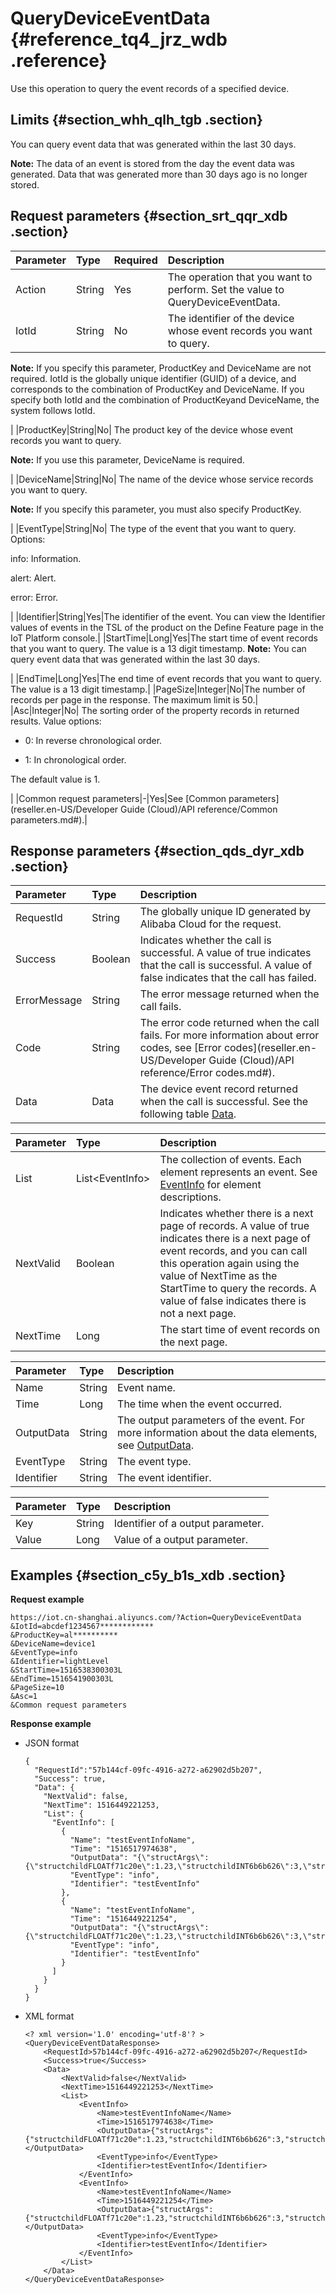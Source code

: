 # QueryDeviceEventData {#reference_tq4_jrz_wdb .reference}

Use this operation to query the event records of a specified device.

## Limits {#section_whh_qlh_tgb .section}

You can query event data that was generated within the last 30 days.

**Note:** The data of an event is stored from the day the event data was generated. Data that was generated more than 30 days ago is no longer stored.

## Request parameters {#section_srt_qqr_xdb .section}

|Parameter|Type|Required|Description|
|:--------|:---|:-------|:----------|
|Action|String|Yes|The operation that you want to perform. Set the value to QueryDeviceEventData.|
|IotId|String|No| The identifier of the device whose event records you want to query.

 **Note:** If you specify this parameter, ProductKey and DeviceName are not required. IotId is the globally unique identifier \(GUID\) of a device, and corresponds to the combination of ProductKey and DeviceName. If you specify both IotId and the combination of ProductKeyand DeviceName, the system follows IotId.

 |
|ProductKey|String|No| The product key of the device whose event records you want to query.

 **Note:** If you use this parameter, DeviceName is required.

 |
|DeviceName|String|No| The name of the device whose service records you want to query.

 **Note:** If you specify this parameter, you must also specify ProductKey.

 |
|EventType|String|No| The type of the event that you want to query. Options:

 info: Information.

 alert: Alert.

 error: Error.

 |
|Identifier|String|Yes|The identifier of the event. You can view the Identifier values of events in the TSL of the product on the Define Feature page in the IoT Platform console.|
|StartTime|Long|Yes|The start time of event records that you want to query. The value is a 13 digit timestamp. **Note:** You can query event data that was generated within the last 30 days.

 |
|EndTime|Long|Yes|The end time of event records that you want to query. The value is a 13 digit timestamp.|
|PageSize|Integer|No|The number of records per page in the response. The maximum limit is 50.|
|Asc|Integer|No| The sorting order of the property records in returned results. Value options:

 -   0: In reverse chronological order.

-   1: In chronological order.


 The default value is 1.

 |
|Common request parameters|-|Yes|See [Common parameters](reseller.en-US/Developer Guide (Cloud)/API reference/Common parameters.md#).|

## Response parameters {#section_qds_dyr_xdb .section}

|Parameter|Type|Description|
|:--------|:---|:----------|
|RequestId|String|The globally unique ID generated by Alibaba Cloud for the request.|
|Success|Boolean|Indicates whether the call is successful. A value of true indicates that the call is successful. A value of false indicates that the call has failed.|
|ErrorMessage|String|The error message returned when the call fails.|
|Code|String|The error code returned when the call fails. For more information about error codes, see [Error codes](reseller.en-US/Developer Guide (Cloud)/API reference/Error codes.md#).|
|Data|Data|The device event record returned when the call is successful. See the following table [Data](#table_sdc_kyr_xdb).|

|Parameter|Type|Description|
|:--------|:---|:----------|
|List|List<EventInfo\>|The collection of events. Each element represents an event. See [EventInfo](#table_hxp_kzr_xdb) for element descriptions.|
|NextValid|Boolean|Indicates whether there is a next page of records. A value of true indicates there is a next page of event records, and you can call this operation again using the value of NextTime as the StartTime to query the records. A value of false indicates there is not a next page.|
|NextTime|Long|The start time of event records on the next page.|

|Parameter|Type|Description|
|:--------|:---|:----------|
|Name|String|Event name.|
|Time|Long|The time when the event occurred.|
|OutputData|String|The output parameters of the event. For more information about the data elements, see [OutputData](#table_z2b_tzr_xdb).|
|EventType|String|The event type.|
|Identifier|String|The event identifier.|

|Parameter|Type|Description|
|:--------|:---|:----------|
|Key|String|Identifier of a output parameter.|
|Value|Long|Value of a output parameter.|

## Examples {#section_c5y_b1s_xdb .section}

**Request example**

```
https://iot.cn-shanghai.aliyuncs.com/?Action=QueryDeviceEventData
&IotId=abcdef1234567************
&ProductKey=al**********
&DeviceName=device1
&EventType=info
&Identifier=lightLevel
&StartTime=1516538300303L
&EndTime=1516541900303L
&PageSize=10
&Asc=1
&Common request parameters
```

**Response example**

-   JSON format

    ```
    {
      "RequestId":"57b144cf-09fc-4916-a272-a62902d5b207",
      "Success": true,
      "Data": {
        "NextValid": false,
        "NextTime": 1516449221253,
        "List": {
          "EventInfo": [
            {
              "Name": "testEventInfoName",
              "Time": "1516517974638",
              "OutputData": "{\"structArgs\":{\"structchildFLOATf71c20e\":1.23,\"structchildINT6b6b626\":3,\"structchildDATE663436a\":\"1516517966152\",\"structchildDOUBLE08d0f74\":1.23,\"structchildTEXTdc764f9\":\"07b68264b0ba42c18e5f\",\"structchildBOOLd260729\":0,\"structchildENUMbe62590\":1},\"enumArgs\":0,\"boolArgs\":0,\"floatArgs\":2.3,\"dateArgs\":\"1516517966152\",\"intArgs\":1,\"doubleArgs\":2.3,\"textArgs\":\"dV56zbkzjBjw1Ti1dA52\"}",
              "EventType": "info",
              "Identifier": "testEventInfo"
            },
            {
              "Name": "testEventInfoName",
              "Time": "1516449221254",
              "OutputData": "{\"structArgs\":{\"structchildFLOATf71c20e\":1.23,\"structchildINT6b6b626\":3,\"structchildDATE663436a\":\"1516449212507\",\"structchildDOUBLE08d0f74\":1.23,\"structchildTEXTdc764f9\":\"a1f3583dde3944289639\",\"structchildBOOLd260729\":0,\"structchildENUMbe62590\":1},\"enumArgs\":0,\"boolArgs\":0,\"floatArgs\":2.3,\"dateArgs\":\"1516449212507\",\"intArgs\":1,\"doubleArgs\":2.3,\"textArgs\":\"1z4XNBvvA7eZw8XViaJp\"}",
              "EventType": "info",
              "Identifier": "testEventInfo"
            }
          ]
        }
      }
    }
    ```

-   XML format

    ```
    <? xml version='1.0' encoding='utf-8'? >
    <QueryDeviceEventDataResponse>
        <RequestId>57b144cf-09fc-4916-a272-a62902d5b207</RequestId>
        <Success>true</Success>
        <Data>
            <NextValid>false</NextValid>
            <NextTime>1516449221253</NextTime>
            <List>
                <EventInfo>
                    <Name>testEventInfoName</Name>
                    <Time>1516517974638</Time>
                    <OutputData>{"structArgs":{"structchildFLOATf71c20e":1.23,"structchildINT6b6b626":3,"structchildDATE663436a":"1516517966152","structchildDOUBLE08d0f74":1.23,"structchildTEXTdc764f9":"07b68264b0ba42c18e5f","structchildBOOLd260729":0,"structchildENUMbe62590":1},"enumArgs":0,"boolArgs":0,"floatArgs":2.3,"dateArgs":"1516517966152","intArgs":1,"doubleArgs":2.3,"textArgs":"dV56zbkzjBjw1Ti1dA52"}</OutputData>
                    <EventType>info</EventType>
                    <Identifier>testEventInfo</Identifier>
                </EventInfo>
                <EventInfo>
                    <Name>testEventInfoName</Name>
                    <Time>1516449221254</Time>
                    <OutputData>{"structArgs":{"structchildFLOATf71c20e":1.23,"structchildINT6b6b626":3,"structchildDATE663436a":"1516449212507","structchildDOUBLE08d0f74":1.23,"structchildTEXTdc764f9":"a1f3583dde3944289639","structchildBOOLd260729":0,"structchildENUMbe62590":1},"enumArgs":0,"boolArgs":0,"floatArgs":2.3,"dateArgs":"1516449212507","intArgs":1,"doubleArgs":2.3,"textArgs":"1z4XNBvvA7eZw8XViaJp"}</OutputData>
                    <EventType>info</EventType>
                    <Identifier>testEventInfo</Identifier>
                </EventInfo>
            </List>
        </Data>
    </QueryDeviceEventDataResponse>
    ```


